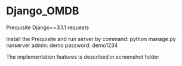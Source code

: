 # Django_OMDB
Prequisite
Django==3.1.1
requests

Install the Prequisite and run server by command: python manage.py runserver
admin: demo password: demo1234

The implementation features is described in screenshot folder
